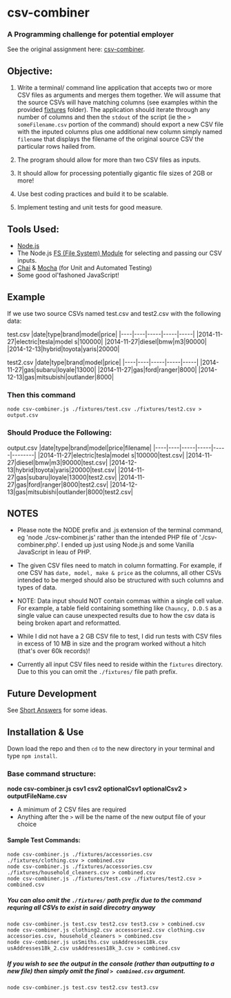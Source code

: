 # csv-combiner
### A Programming challenge for potential employer
See the original assignment here: [csv-combiner](https://github.com/AgencyPMG/ProgrammingChallenges/tree/master/csv-combiner).

## Objective:
1. Write a terminal/ command line application that accepts two or more CSV files as arguments and merges them together. We will assume that the source CSVs will have matching columns (see examples within the provided [fixtures](https://github.com/Gamlilorien/csv-combiner/tree/main/fixtures) folder). The application should iterate through any number of columns and then the `stdout` of the script (ie the `> someFilename.csv` portion of the command) should export a new CSV file with the inputed columns plus one additional new column simply named `filename` that displays the filename of the original source CSV the particular rows hailed from.

2. The program should allow for more than two CSV files as inputs.
3. It should allow for processing potentially gigantic file sizes of 2GB or more!
4. Use best coding practices and build it to be scalable.
5. Implement testing and unit tests for good measure. 

## Tools Used:
* [Node.js](https://nodejs.dev/)
* The Node.js [FS (File System) Module](https://nodejs.dev/learn/the-nodejs-fs-module) for selecting and passing our CSV inputs.
* [Chai](https://www.chaijs.com/) & [Mocha](https://mochajs.org/) (for Unit and Automated Testing)
* Some good ol'fashoned JavaScript!

## Example
If we use two source CSVs named test.csv and test2.csv with the following data:

test.csv
|date|type|brand|model|price|
|----|----|-----|-----|-----|
|2014-11-27|electric|tesla|model s|100000|
|2014-11-27|diesel|bmw|m3|90000|
|2014-12-13|hybrid|toyota|yaris|20000|

test2.csv
|date|type|brand|model|price|
|----|----|-----|-----|-----|
|2014-11-27|gas|subaru|loyale|13000|
|2014-11-27|gas|ford|ranger|8000|
|2014-12-13|gas|mitsubishi|outlander|8000|

### Then this command
```
node csv-combiner.js ./fixtures/test.csv ./fixtures/test2.csv > output.csv
```

### Should Produce the Following:
output.csv
|date|type|brand|model|price|filename|
|----|----|-----|-----|-----|--------|
|2014-11-27|electric|tesla|model s|100000|test.csv|
|2014-11-27|diesel|bmw|m3|90000|test.csv|
|2014-12-13|hybrid|toyota|yaris|20000|test.csv|
|2014-11-27|gas|subaru|loyale|13000|test2.csv|
|2014-11-27|gas|ford|ranger|8000|test2.csv|
|2014-12-13|gas|mitsubishi|outlander|8000|test2.csv|

## NOTES
- Please note the NODE prefix and .js extension of the terminal command, eg 'node ./csv-combiner.js' rather than the intended PHP file of './csv-combiner.php'. I ended up just using Node.js and some Vanilla JavaScript in leau of PHP.

- The given CSV files need to match in column formatting. For example, if one CSV has `date, model, make & price` as the columns, all other CSVs intended to be merged should also be structured with such columns and types of data.

- NOTE: Data input should NOT contain commas within a single cell value. For example, a table field containing something like `Chauncy, D.D.S` as a single value can cause unexpected results due to how the csv data is being broken apart and reformatted.

- While I did not have a 2 GB CSV file to test, I did run tests with CSV files in excess of 10 MB in size and the program worked without a hitch (that's over 60k records)!

- Currently all input CSV files need to reside within the `fixtures` directory. Due to this you can omit the `./fixtures/` file path prefix.

## Future Development
See [Short Answers](https://github.com/Gamlilorien/csv-combiner/blob/main/shortAnswers.md) for some ideas.

## Installation & Use
Down load the repo and then `cd` to the new directory in your terminal and type `npm install`.

### Base command structure:
**node csv-combiner.js csv1 csv2 optionalCsv1 optionalCsv2 > outputFileName.csv**

- A minimum of 2 CSV files are required
- Anything after the `>` will be the name of the new output file of your choice

#### Sample Test Commands:
```
node csv-combiner.js ./fixtures/accessories.csv ./fixtures/clothing.csv > combined.csv
node csv-combiner.js ./fixtures/accessories.csv ./fixtures/household_cleaners.csv > combined.csv
node csv-combiner.js ./fixtures/test.csv ./fixtures/test2.csv > combined.csv
```

##### You can also omit the `./fixtures/` path prefix due to the command requring all CSVs to exist in said direcotry anyway
```
node csv-combiner.js test.csv test2.csv test3.csv > combined.csv
node csv-combiner.js clothing2.csv accessories2.csv clothing.csv accessories.csv, household_cleaners > combined.csv
node csv-combiner.js usSmiths.csv usAddresses18k.csv usAddresses18k_2.csv usAddresses18k_3.csv > combined.csv
```

##### If you wish to see the output in the console (rather than outputting to a new file) then simply omit the final `> combined.csv` argument.
`node csv-combiner.js test.csv test2.csv test3.csv`